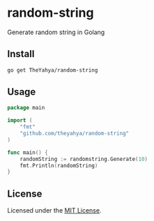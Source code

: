 # random-string
Generate random string in Golang

## Install
```bash
go get TheYahya/random-string
```

## Usage
```go
package main

import (
	"fmt"
	"github.com/theyahya/random-string"
)

func main() {
    randomString := randomstring.Generate(10)
	fmt.Println(randomString)
}
```

## License
Licensed under the [MIT License](https://github.com/TheYahya/random-string/blob/main/README.md).